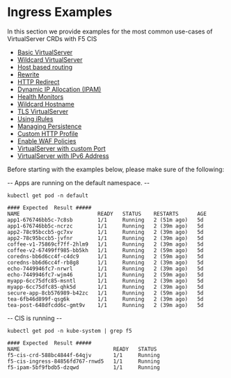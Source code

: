 # Ingress Examples
In this section we provide examples for the most common use-cases of VirtualServer CRDs with F5 CIS

* [Basic VirtualServer ](Basic)
* [Wildcard VirtualServer ](Wildcard)
* [Host based routing](HostGroup)
* [Rewrite](Rewrite)
* [HTTP Redirect](httpTraffic)
* [Dynamic IP Allocation (IPAM)](IpamLabel)
* [Health Monitors](HealthMonitor)
* [Wildcard Hostname](Wildcard)
* [TLS VirtualServer](TLS-Termination)
* [Using iRules ](PolicyCRD/README.md#iRules)
* [Managing Persistence](PolicyCRD/README.md#Persistence)
* [Custom HTTP Profile](PolicyCRD/README.md#custom-http-profile)
* [Enable WAF Policies](PolicyCRD/README.md#waf-policies)
* [VirtualServer with custom Port](CustomPort)
* [VirtualServer with IPv6 Address](IPv6)


Before starting with the examples below, please make sure of the following:

-- Apps are running on the default namespace. --
```
kubectl get pod -n default

#### Expected  Result #####
NAME                         READY   STATUS    RESTARTS      AGE
app1-676746bb5c-7c8sb        1/1     Running   2 (51m ago)   5d
app1-676746bb5c-ncrzc        1/1     Running   2 (39m ago)   5d
app2-78c95bccb5-gc7xv        1/1     Running   2 (39m ago)   5d
app2-78c95bccb5-jvfnr        1/1     Running   2 (39m ago)   5d
coffee-v1-75869cf7ff-2hlm9   1/1     Running   2 (39m ago)   5d
coffee-v2-67499ff985-bb5kh   1/1     Running   2 (59m ago)   5d
coredns-bb6d6cc4f-c4dc9      1/1     Running   2 (59m ago)   5d
coredns-bb6d6cc4f-rb8g8      1/1     Running   2 (39m ago)   5d
echo-7449946fc7-nrwrl        1/1     Running   2 (39m ago)   5d
echo-7449946fc7-wjm46        1/1     Running   2 (59m ago)   5d
myapp-6cc75dfc85-msntl       1/1     Running   2 (39m ago)   5d
myapp-6cc75dfc85-qhk5d       1/1     Running   2 (39m ago)   5d
secure-app-8cb576989-b42zc   1/1     Running   2 (59m ago)   5d
tea-6fb46d899f-qsg6k         1/1     Running   2 (39m ago)   5d
tea-post-648dfcdd6c-gmt9v    1/1     Running   2 (39m ago)   5d
```

-- CIS is running --
```
kubectl get pod -n kube-system | grep f5

#### Expected  Result #####
NAME                              READY   STATUS  
f5-cis-crd-588bc4844f-64qjv       1/1     Running   
f5-cis-ingress-84856fd767-rnwd5   1/1     Running  
f5-ipam-5bf9fbdb5-dzqwd           1/1     Running   

```


